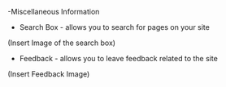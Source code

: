 -Miscellaneous Information
 
* Search Box - allows you to search for pages on your site

(Insert Image of the search box)

* Feedback - allows you to leave feedback related to the site

(Insert Feedback Image)